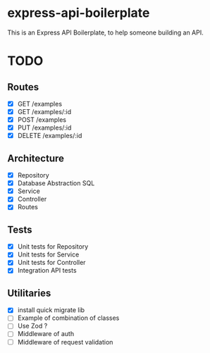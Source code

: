 # express-api-boilerplate

This is an Express API Boilerplate, to help someone building an API.

# TODO

## Routes

- [x] GET /examples
- [x] GET /examples/:id
- [x] POST /examples
- [x] PUT /examples/:id
- [x] DELETE /examples/:id

## Architecture

- [x] Repository
- [x] Database Abstraction SQL
- [x] Service
- [x] Controller
- [x] Routes

## Tests

- [x] Unit tests for Repository
- [x] Unit tests for Service
- [x] Unit tests for Controller
- [x] Integration API tests

## Utilitaries

- [x] install quick migrate lib
- [ ] Example of combination of classes
- [ ] Use Zod ?
- [ ] Middleware of auth
- [ ] Middleware of request validation
